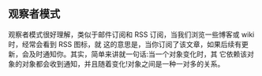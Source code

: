 ## 观察者模式

观察者模式很好理解，类似于邮件订阅和 RSS 订阅，当我们浏览一些博客或 wiki 时，经常会看到 RSS 图标，就 这的意思是，当你订阅了该文章，如果后续有更新，会及时通知你。其实，简单来讲就一句话:当一个对象变化时，其 它依赖该对象的对象都会收到通知，并且随着变化!对象之间是一种一对多的关系。